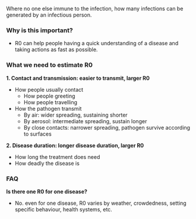 Where no one else immune to the infection, how many infections can be generated by an infectious person.  

### Why is this important?
- R0 can help people having a quick understanding of a disease and taking actions as fast as possible.

### What we need to estimate R0
**1. Contact and transmission: easier to transmit, larger R0**
- How people usually contact
  - How people greeting
  - How people travelling
- How the pathogen transmit
  - By air: wider spreading, sustaining shorter
  - By aerosol: intermediate spreading, sustain longer  
  - By close contacts: narrower spreading, pathogen survive according to surfaces
  
**2. Disease duration: longer disease duration, larger R0**
- How long the treatment does need
- How deadly the disease is

### FAQ
**Is there one R0 for one disease?**
- No. even for one disease, R0 varies by weather, crowdedness, setting specific behaviour, health systems, etc.
